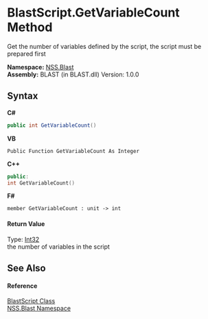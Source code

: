 # BlastScript.GetVariableCount Method 
 

Get the number of variables defined by the script, the script must be prepared first

**Namespace:**&nbsp;<a href="88b55311-4a89-0894-e27a-e157e443c7f7.md">NSS.Blast</a><br />**Assembly:**&nbsp;BLAST (in BLAST.dll) Version: 1.0.0

## Syntax

**C#**<br />
``` C#
public int GetVariableCount()
```

**VB**<br />
``` VB
Public Function GetVariableCount As Integer
```

**C++**<br />
``` C++
public:
int GetVariableCount()
```

**F#**<br />
``` F#
member GetVariableCount : unit -> int 

```


#### Return Value
Type: <a href="https://docs.microsoft.com/dotnet/api/system.int32" target="_blank" rel="noopener noreferrer">Int32</a><br />the number of variables in the script

## See Also


#### Reference
<a href="701ebde6-515e-1fd5-a11a-526716112a12.md">BlastScript Class</a><br /><a href="88b55311-4a89-0894-e27a-e157e443c7f7.md">NSS.Blast Namespace</a><br />